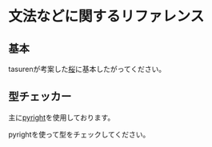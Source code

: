 # 文法などに関するリファレンス

## 基本

tasurenが考案した[桜](https://gist.github.com/tasuren/bf1fcce48f1e23a5c7e6abd503bdb3c1)に基本したがってください。

## 型チェッカー

主に[pyright](https://pypi.org/project/pyright/)を使用しております。

pyrightを使って型をチェックしてください。
